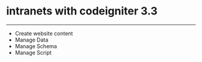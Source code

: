 # intranets with codeigniter 3.3
<hr/>
<ul>
  <li>Create website content</li>
  <li>Manage Data</li>
  <li>Manage Schema</li>
  <li>Manage Script</li>
</ul>
